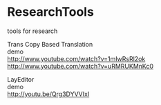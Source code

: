 ResearchTools
=============
tools for research

Trans Copy Based Translation  
demo  
http://www.youtube.com/watch?v=1mIwRsRl2ok  
http://www.youtube.com/watch?v=uRMRUKMnKc0  


LayEditor  
demo  
http://youtu.be/Qrg3DYVVIxI  
